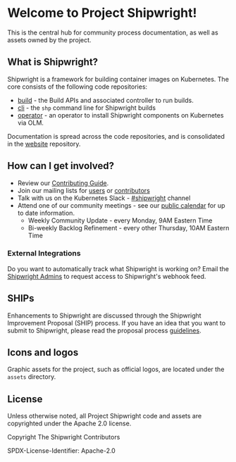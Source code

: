 # Welcome to Project Shipwright!

This is the central hub for community process documentation, as well as assets owned by the project.

## What is Shipwright?

Shipwright is a framework for building container images on Kubernetes.
The core consists of the following code repositories:

* [build](https://github.com/shipwright-io/build) - the Build APIs and associated controller to run builds.
* [cli](https://github.com/shipwright-io/cli) - the `shp` command line for Shipwright builds
* [operator](https://github.com/shipwright-io/operator) - an operator to install Shipwright components on Kubernetes via OLM.

Documentation is spread across the code repositories, and is consolidated in the [website](https://github.com/shipwright-io/website) repository.

## How can I get involved?

* Review our [Contributing Guide](https://github.com/shipwright-io/.github/blob/main/CONTRIBUTING.md).
* Join our mailing lists for [users](https://lists.shipwright.io/archives/list/shipwright-users@lists.shipwright.io/) or [contributors](https://lists.shipwright.io/archives/list/shipwright-dev@lists.shipwright.io/)
* Talk with us on the Kubernetes Slack - [#shipwright](https://kubernetes.slack.com/messages/shipwright) channel
* Attend one of our community meetings - see our [public calendar](https://zoom-lfx.platform.linuxfoundation.org/meetings/shipwright) for up to date information.
  * Weekly Community Update - every Monday, 9AM Eastern Time
  * Bi-weekly Backlog Refinement - every other Thursday, 10AM Eastern Time

### External Integrations

Do you want to automatically track what Shipwright is working on? Email the
[Shipwright Admins](mailto:shipwright-admins@lists.cncf.io) to request access to Shipwright's webhook feed.

## SHIPs

Enhancements to Shipwright are discussed through the Shipwright Improvement Proposal (SHIP) process.
If you have an idea that you want to submit to Shipwright, please read the proposal process [guidelines](/ships/README.md).

## Icons and logos

Graphic assets for the project, such as official logos, are located under the `assets` directory.

## License

Unless otherwise noted, all Project Shipwright code and assets are copyrighted under the Apache 2.0 license.

Copyright The Shipwright Contributors

SPDX-License-Identifier: Apache-2.0
